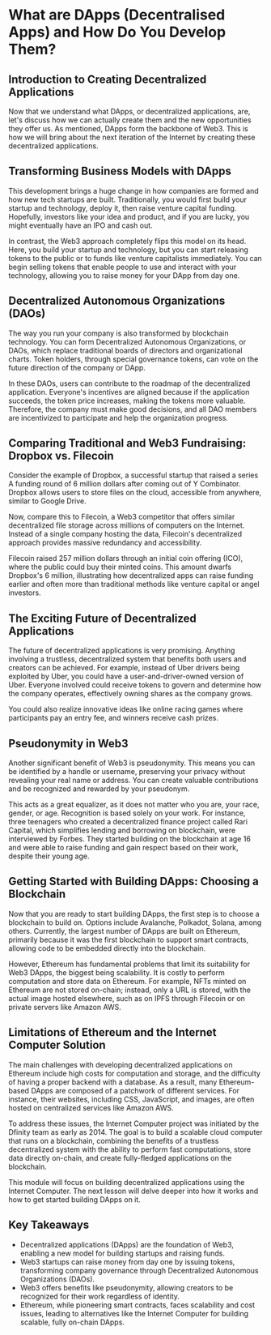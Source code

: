 # What are DApps (Decentralised Apps) and How Do You Develop Them?

## Introduction to Creating Decentralized Applications

Now that we understand what DApps, or decentralized applications, are, let's discuss how we can actually create them and the new opportunities they offer us. As mentioned, DApps form the backbone of Web3. This is how we will bring about the next iteration of the Internet by creating these decentralized applications.

## Transforming Business Models with DApps

This development brings a huge change in how companies are formed and how new tech startups are built. Traditionally, you would first build your startup and technology, deploy it, then raise venture capital funding. Hopefully, investors like your idea and product, and if you are lucky, you might eventually have an IPO and cash out.

In contrast, the Web3 approach completely flips this model on its head. Here, you build your startup and technology, but you can start releasing tokens to the public or to funds like venture capitalists immediately. You can begin selling tokens that enable people to use and interact with your technology, allowing you to raise money for your DApp from day one.

## Decentralized Autonomous Organizations (DAOs)

The way you run your company is also transformed by blockchain technology. You can form Decentralized Autonomous Organizations, or DAOs, which replace traditional boards of directors and organizational charts. Token holders, through special governance tokens, can vote on the future direction of the company or DApp.

In these DAOs, users can contribute to the roadmap of the decentralized application. Everyone's incentives are aligned because if the application succeeds, the token price increases, making the tokens more valuable. Therefore, the company must make good decisions, and all DAO members are incentivized to participate and help the organization progress.

## Comparing Traditional and Web3 Fundraising: Dropbox vs. Filecoin

Consider the example of Dropbox, a successful startup that raised a series A funding round of 6 million dollars after coming out of Y Combinator. Dropbox allows users to store files on the cloud, accessible from anywhere, similar to Google Drive.

Now, compare this to Filecoin, a Web3 competitor that offers similar decentralized file storage across millions of computers on the Internet. Instead of a single company hosting the data, Filecoin's decentralized approach provides massive redundancy and accessibility.

Filecoin raised 257 million dollars through an initial coin offering (ICO), where the public could buy their minted coins. This amount dwarfs Dropbox's 6 million, illustrating how decentralized apps can raise funding earlier and often more than traditional methods like venture capital or angel investors.

## The Exciting Future of Decentralized Applications

The future of decentralized applications is very promising. Anything involving a trustless, decentralized system that benefits both users and creators can be achieved. For example, instead of Uber drivers being exploited by Uber, you could have a user-and-driver-owned version of Uber. Everyone involved could receive tokens to govern and determine how the company operates, effectively owning shares as the company grows.

You could also realize innovative ideas like online racing games where participants pay an entry fee, and winners receive cash prizes.

## Pseudonymity in Web3

Another significant benefit of Web3 is pseudonymity. This means you can be identified by a handle or username, preserving your privacy without revealing your real name or address. You can create valuable contributions and be recognized and rewarded by your pseudonym.

This acts as a great equalizer, as it does not matter who you are, your race, gender, or age. Recognition is based solely on your work. For instance, three teenagers who created a decentralized finance project called Rari Capital, which simplifies lending and borrowing on blockchain, were interviewed by Forbes. They started building on the blockchain at age 16 and were able to raise funding and gain respect based on their work, despite their young age.

## Getting Started with Building DApps: Choosing a Blockchain

Now that you are ready to start building DApps, the first step is to choose a blockchain to build on. Options include Avalanche, Polkadot, Solana, among others. Currently, the largest number of DApps are built on Ethereum, primarily because it was the first blockchain to support smart contracts, allowing code to be embedded directly into the blockchain.

However, Ethereum has fundamental problems that limit its suitability for Web3 DApps, the biggest being scalability. It is costly to perform computation and store data on Ethereum. For example, NFTs minted on Ethereum are not stored on-chain; instead, only a URL is stored, with the actual image hosted elsewhere, such as on IPFS through Filecoin or on private servers like Amazon AWS.

## Limitations of Ethereum and the Internet Computer Solution

The main challenges with developing decentralized applications on Ethereum include high costs for computation and storage, and the difficulty of having a proper backend with a database. As a result, many Ethereum-based DApps are composed of a patchwork of different services. For instance, their websites, including CSS, JavaScript, and images, are often hosted on centralized services like Amazon AWS.

To address these issues, the Internet Computer project was initiated by the Dfinity team as early as 2014. The goal is to build a scalable cloud computer that runs on a blockchain, combining the benefits of a trustless decentralized system with the ability to perform fast computations, store data directly on-chain, and create fully-fledged applications on the blockchain.

This module will focus on building decentralized applications using the Internet Computer. The next lesson will delve deeper into how it works and how to get started building DApps on it.

## Key Takeaways

- Decentralized applications (DApps) are the foundation of Web3, enabling a new model for building startups and raising funds.
- Web3 startups can raise money from day one by issuing tokens, transforming company governance through Decentralized Autonomous Organizations (DAOs).
- Web3 offers benefits like pseudonymity, allowing creators to be recognized for their work regardless of identity.
- Ethereum, while pioneering smart contracts, faces scalability and cost issues, leading to alternatives like the Internet Computer for building scalable, fully on-chain DApps.
